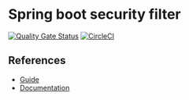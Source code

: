 # Spring boot security filter

[![Quality Gate Status](https://sonarcloud.io/api/project_badges/measure?project=shermende_spring-security-filter&metric=alert_status)](https://sonarcloud.io/dashboard?id=shermende_spring-security-filter)
[![CircleCI](https://circleci.com/gh/shermende/spring-boot-security-filter.svg?style=svg)](https://circleci.com/gh/shermende/spring-boot-security-filter)

## References
* [Guide](https://www.baeldung.com/spring-security-custom-filter)
* [Documentation](https://spring.io/guides/topicals/spring-security-architecture)